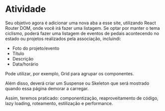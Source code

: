 # Atividade

Seu objetivo agora é adicionar uma nova aba a esse site, utilizando React Router DOM, onde você irá fazer uma listagem.
Se optar por manter o tema ciclismo, poderá fazer uma listagem de eventos de pedais acontecendo no estado ou projetos realizados pela associação, incluindi:
- Foto do projeto/evento
- Título
- Descrição
- Data/horário

Pode utilizar, por exemplo, Grid para agrupar os componentes.

Além disso, deverá criar um Suspense ou Skeleton que será mostrado quando essa página demorar a carregar.

Assim, teremos praticado: componentização, reaproveitamento de código, lazy loading, roteamento, estilização e performance.